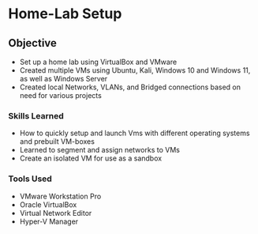 # Home-Lab Setup

## Objective

- Set up a home lab using VirtualBox and VMware
- Created multiple VMs using Ubuntu, Kali, Windows 10 and Windows 11, as well as Windows Server
- Created local Networks, VLANs, and Bridged connections based on need for various projects

  
### Skills Learned
- How to quickly setup and launch Vms with different operating systems and prebuilt VM-boxes
- Learned to segment and assign networks to VMs
- Create an isolated VM for use as a sandbox

### Tools Used

- VMware Workstation Pro
- Oracle VirtualBox
- Virtual Network Editor
- Hyper-V Manager
